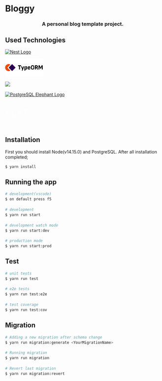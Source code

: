 # Bloggy

### <p align="center">A personal blog template project.</p>

## Used Technologies

<p>
  <a href="http://nestjs.com/" target="blank" title="Nest.js">
    <img src="https://nestjs.com/img/logo_text.svg" width="100" alt="Nest Logo" />
  </a>
</p>
<p>
  <a href="http://typeorm.io/" title="Typeorm">
      <img src="https://github.com/typeorm/typeorm/raw/master/resources/logo_big.png" width="123" height="57" />
  </a>
</p>
<p>
  <a class="menu-logo" href="https://www.passportjs.org/" title="Passport.js">
    <img src="https://www.passportjs.org/images/logo.svg" height="50"/>
  </a>
</p>
<p>
  <a href="https://www.postgresql.org/" target="blank" title="PostgreSQL">
    <img class="logo" src="https://www.postgresql.org/media/img/about/press/elephant.png" alt="PostgreSQL Elephant Logo" height="50"/> 
  </a>
</p>
<p>
  <a title="Next.js" class="jsx-ec2f6914d5ee8fa4 logo" href="/"><svg width="80" height="80" viewBox="0 0 148 90" version="1.1" xmlns:xlink="http://www.w3.org/1999/xlink" style="transform:translateX(4%);shape-rendering:auto"><path d="M34.992 23.495h27.855v2.219H37.546v16.699h23.792v2.219H37.546v18.334h25.591v2.219H34.992v-41.69zm30.35 0h2.96l13.115 18.334 13.405-18.334L113.055.207 83.1 43.756l15.436 21.429H95.46L81.417 45.683 67.316 65.185h-3.018L79.85 43.756 65.343 23.495zm34.297 2.219v-2.219h31.742v2.219h-14.623v39.47h-2.554v-39.47H99.64zM.145 23.495h3.192l44.011 66.003L29.16 65.185 2.814 26.648l-.116 38.537H.145v-41.69zm130.98 38.801c-.523 0-.914-.405-.914-.928 0-.524.391-.929.913-.929.528 0 .913.405.913.929 0 .523-.385.928-.913.928zm2.508-2.443H135c.019.742.56 1.24 1.354 1.24.888 0 1.391-.535 1.391-1.539v-6.356h1.391v6.362c0 1.808-1.043 2.849-2.77 2.849-1.62 0-2.732-1.01-2.732-2.556zm7.322-.08h1.379c.118.853.95 1.395 2.149 1.395 1.117 0 1.937-.58 1.937-1.377 0-.685-.521-1.097-1.708-1.377l-1.155-.28c-1.62-.38-2.36-1.166-2.36-2.487 0-1.602 1.304-2.668 3.26-2.668 1.82 0 3.15 1.066 3.23 2.58h-1.354c-.13-.828-.85-1.346-1.894-1.346-1.1 0-1.832.53-1.832 1.34 0 .642.472 1.01 1.64 1.284l.987.243c1.838.43 2.596 1.178 2.596 2.53 0 1.72-1.33 2.799-3.453 2.799-1.987 0-3.323-1.029-3.422-2.637z" fill="white" fill-rule="nonzero"></path></svg></a>
</p>

## Installation

First you should install Node(v14.15.0) and PostgreSQL. After all installation completed;

```bash
$ yarn install
```

## Running the app

```bash
# development(vscode)
$ on default press f5

# development
$ yarn run start

# development watch mode
$ yarn run start:dev

# production mode
$ yarn run start:prod
```

## Test

```bash
# unit tests
$ yarn run test

# e2e tests
$ yarn run test:e2e

# test coverage
$ yarn run test:cov
```

## Migration

```bash
# Adding a new migration after schema change
$ yarn run migration:generate <YourMigrationName>

# Running migration
$ yarn run migration

# Revert last migration
$ yarn run migration:revert
```
